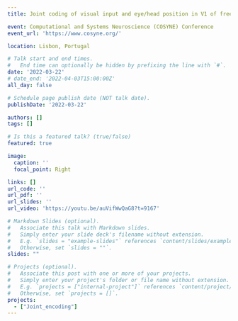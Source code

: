 ```yaml
---
title: Joint coding of visual input and eye/head position in V1 of freely moving mice

event: Computational and Systems Neuroscience (COSYNE) Conference
event_url: 'https://www.cosyne.org/'

location: Lisbon, Portugal

# Talk start and end times.
#   End time can optionally be hidden by prefixing the line with `#`.
date: '2022-03-22'
# date_end: '2022-04-03T15:00:00Z'
all_day: false

# Schedule page publish date (NOT talk date).
publishDate: '2022-03-22'

authors: []
tags: []

# Is this a featured talk? (true/false)
featured: true

image: 
  caption: ''
  focal_point: Right

links: []
url_code: ''
url_pdf: ''
url_slides: ''
url_video: 'https://youtu.be/auVifWwQaG8?t=9167'

# Markdown Slides (optional).
#   Associate this talk with Markdown slides.
#   Simply enter your slide deck's filename without extension.
#   E.g. `slides = "example-slides"` references `content/slides/example-slides.md`.
#   Otherwise, set `slides = ""`.
slides: ""

# Projects (optional).
#   Associate this post with one or more of your projects.
#   Simply enter your project's folder or file name without extension.
#   E.g. `projects = ["internal-project"]` references `content/project/deep-learning/index.md`.
#   Otherwise, set `projects = []`.
projects:
  - ["Joint_encoding"]
---
```

